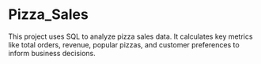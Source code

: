 # Pizza_Sales
This project uses SQL to analyze pizza sales data. It calculates key metrics like total orders, revenue, popular pizzas, and customer preferences to inform business decisions.
